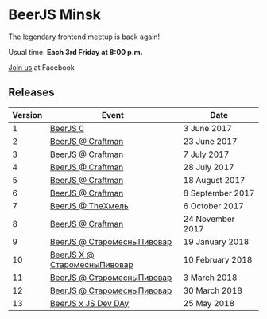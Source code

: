 # BeerJS Minsk

The legendary frontend meetup is back again!

Usual time: **Each 3rd Friday at 8:00 p.m.**

[Join us](https://www.facebook.com/beerjsminsk/) at Facebook

## Releases

Version | Event                                                      | Date
--------|-------------------------------------------------------------|------------------
1       | [BeerJS 0](https://github.com/beerjs/ekb/issues/1)         | 3 June 2017
2       | [BeerJS @ Craftman](https://www.facebook.com/events/330335170728880/)         | 23 June 2017
3       | [BeerJS @ Craftman](https://www.facebook.com/events/1671987942829414/)        | 7 July 2017
4       | [BeerJS @ Craftman](https://www.facebook.com/events/312221265893214//)        | 28 July 2017
5      | [BeerJS @ Craftman](https://www.facebook.com/events/312221265893214//)        | 18 August 2017
6      | [BeerJS @ Craftman](https://www.facebook.com/events/539428926388542//)        | 8 September 2017
7      | [BeerJS @ TheХмель](https://www.facebook.com/events/691474264384449/)        | 6 October 2017
8       | [BeerJS @ Craftman](https://www.facebook.com/events/303703810146440/)        | 24 November 2017
9       | [BeerJS @ СтаромесныПивовар](https://www.facebook.com/events/303703810146440/)        | 19 January 2018
10       | [BeerJS X @ СтаромесныПивовар](https://www.facebook.com/events/147338609318679/)        | 10 February 2018
11       | [BeerJS @ СтаромесныПивовар](https://www.facebook.com/events/1980763755506451/)        | 3 March 2018
12       | [BeerJS @ СтаромесныПивовар](https://www.facebook.com/events/188119848469136/)        | 30 March 2018
13       | [BeerJS x JS Dev DAy](https://www.facebook.com/events/2075773452677486/)        | 25 May 2018
